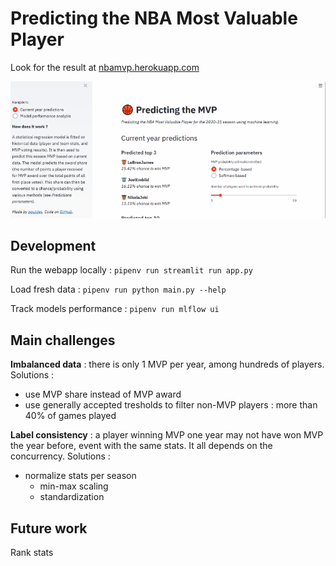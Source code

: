 # Predicting the NBA Most Valuable Player

Look for the result at [nbamvp.herokuapp.com](https://nbamvp.herokuapp.com)

![](static/img/animated_screenshot_lowres.GIF)

## Development

Run the webapp locally : 
```pipenv run streamlit run app.py```

Load fresh data :
```pipenv run python main.py --help```

Track models performance :
```pipenv run mlflow ui```

## Main challenges


**Imbalanced data** : there is only 1 MVP per year, among hundreds of players.
Solutions :
- use MVP share instead of MVP award
- use generally accepted tresholds to filter non-MVP players : more than 40% of games played

**Label consistency** : a player winning MVP one year may not have won MVP the year before, event with the same stats. It all depends on the concurrency.
Solutions :
- normalize stats per season
  - min-max scaling
  - standardization

## Future work

Rank stats
